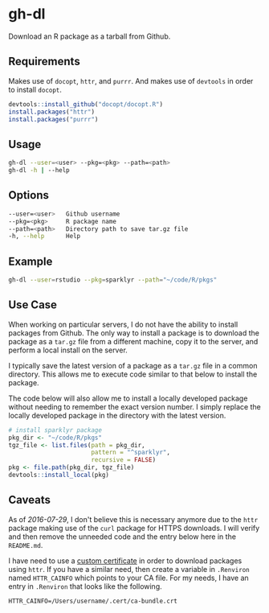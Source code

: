# gh-dl
Download an R package as a tarball from Github.

## Requirements
Makes use of `docopt`, `httr`, and `purrr`.  And makes use of `devtools` in order to install `docopt`.

```R
devtools::install_github("docopt/docopt.R")
install.packages("httr")
install.packages("purrr")
```

## Usage

```bash
gh-dl --user=<user> --pkg=<pkg> --path=<path>
gh-dl -h | --help
```

## Options

```bash
--user=<user>   Github username
--pkg=<pkg>     R package name
--path=<path>   Directory path to save tar.gz file
-h, --help      Help
```

## Example

```bash
gh-dl --user=rstudio --pkg=sparklyr --path="~/code/R/pkgs"
```

## Use Case
When working on particular servers, I do not have the ability to install packages from Github.  The only way to install a package is to download the package as a `tar.gz` file from a different machine, copy it to the server, and perform a local install on the server.

I typically save the latest version of a package as a `tar.gz` file in a common directory.  This allows me to execute code similar to that below to install the package.

The code below will also allow me to install a locally developed package without needing to remember the exact version number. I simply replace the locally developed package in the directory with the latest version.

```R
# install sparklyr package
pkg_dir <- "~/code/R/pkgs"
tgz_file <- list.files(path = pkg_dir,
                       pattern = "^sparklyr",
                       recursive = FALSE)
pkg <- file.path(pkg_dir, tgz_file)
devtools::install_local(pkg)
```

## Caveats
As of *2016-07-29*, I don't believe this is necessary anymore due to the `httr` package making use of the `curl` package for HTTPS downloads.  I will verify and then remove the unneeded code and the entry below here in the `README.md`.

I have need to use a [custom certificate](https://github.com/curtisalexander/til/blob/master/R/custom-cert.md) in order to download packages using `httr`.  If you have a similar need, then create a variable in `.Renviron` named `HTTR_CAINFO` which points to your CA file.  For my needs, I have an entry in `.Renviron` that looks like the following.

```
HTTR_CAINFO=/Users/username/.cert/ca-bundle.crt
```
